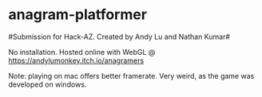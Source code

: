 # anagram-platformer

#Submission for Hack-AZ. Created by Andy Lu and Nathan Kumar#

No installation. Hosted online with WebGL @ https://andylumonkey.itch.io/anagramers

Note: playing on mac offers better framerate. Very weird, as the game was developed on windows.

